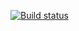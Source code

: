[![Build status](https://ci.appveyor.com/api/projects/status/4ae3dhtj6cftp7i9?svg=true)](https://ci.appveyor.com/project/betiwe/arraybuffer)
